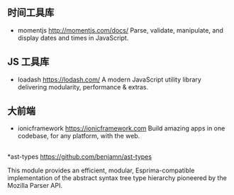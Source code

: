 ## 时间工具库
* momentjs http://momentjs.com/docs/
Parse, validate, manipulate, and display dates and times in JavaScript.

## JS 工具库
* loadash https://lodash.com/
A modern JavaScript utility library delivering modularity, performance & extras.


## 大前端
* ionicframework https://ionicframework.com
Build amazing apps in one codebase, for any platform, with the web.

## 
*ast-types
https://github.com/benjamn/ast-types

This module provides an efficient, modular, Esprima-compatible implementation of the abstract syntax tree type hierarchy pioneered by the Mozilla Parser API.
